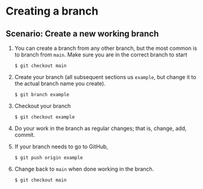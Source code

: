 # Creating a branch

## Scenario: Create a new working branch

1. You can create a branch from any other branch, but the most
   common is to branch from `main`.  Make sure you are in the
   correct branch to start
   ```
   $ git checkout main
   ```

1. Create your branch (all subsequent sections us `example`, but
   change it to the actual branch name you create).
   ```
   $ git branch example
   ```

1. Checkout your branch
   ```
   $ git checkout example
   ```

1. Do your work in the branch as regular changes; that is,
   change, add, commit.

1. If your branch needs to go to GitHub,
   ```
   $ git push origin example
   ```

1. Change back to `main` when done working in the branch.
   ```
   $ git checkout main
   ```
